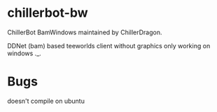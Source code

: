 # chillerbot-bw

ChillerBot BamWindows maintained by ChillerDragon.


DDNet (bam) based teeworlds client without graphics only working on windows ._.

# Bugs

doesn't compile on ubuntu
